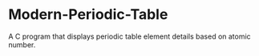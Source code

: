 # Modern-Periodic-Table
A C program that displays periodic table element details based on atomic number.
